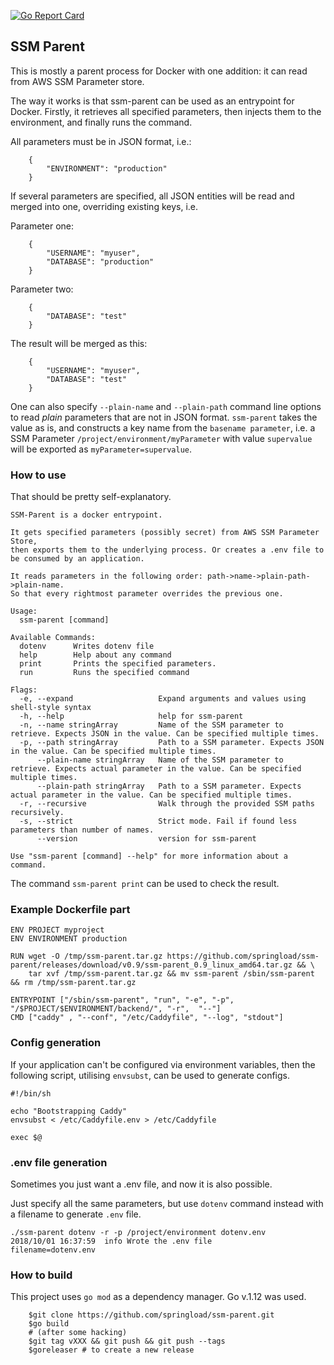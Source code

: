 [![Go Report Card](https://goreportcard.com/badge/github.com/springload/ssm-parent)](https://goreportcard.com/report/github.com/springload/ssm-parent)

SSM Parent
----------

This is mostly a parent process for Docker with one addition: it can read from AWS SSM Parameter store.

The way it works is that ssm-parent can be used as an entrypoint for Docker. Firstly, it retrieves all specified parameters, then injects them to the environment,
and finally runs the command.

All parameters must be in JSON format, i.e.:

```
    {
        "ENVIRONMENT": "production"
    }
```

If several parameters are specified, all JSON entities will be read and merged into one, overriding existing keys, i.e.

Parameter one:
```
    {
        "USERNAME": "myuser",
        "DATABASE": "production"
    }
```

Parameter two:
```
    {
        "DATABASE": "test"
    }
```

The result will be merged as this:
```
    {
        "USERNAME": "myuser",
        "DATABASE": "test"
    }
```

One can also specify `--plain-name` and `--plain-path` command line options to read _plain_ parameters that are not in JSON format.
`ssm-parent` takes the value as is, and constructs a key name from the `basename parameter`,
 i.e. a SSM Parameter `/project/environment/myParameter` with value `supervalue` will be exported as `myParameter=supervalue`.

### How to use


That should be pretty self-explanatory.

```
SSM-Parent is a docker entrypoint.

It gets specified parameters (possibly secret) from AWS SSM Parameter Store,
then exports them to the underlying process. Or creates a .env file to be consumed by an application.

It reads parameters in the following order: path->name->plain-path->plain-name.
So that every rightmost parameter overrides the previous one.

Usage:
  ssm-parent [command]

Available Commands:
  dotenv      Writes dotenv file
  help        Help about any command
  print       Prints the specified parameters.
  run         Runs the specified command

Flags:
  -e, --expand                   Expand arguments and values using shell-style syntax
  -h, --help                     help for ssm-parent
  -n, --name stringArray         Name of the SSM parameter to retrieve. Expects JSON in the value. Can be specified multiple times.
  -p, --path stringArray         Path to a SSM parameter. Expects JSON in the value. Can be specified multiple times.
      --plain-name stringArray   Name of the SSM parameter to retrieve. Expects actual parameter in the value. Can be specified multiple times.
      --plain-path stringArray   Path to a SSM parameter. Expects actual parameter in the value. Can be specified multiple times.
  -r, --recursive                Walk through the provided SSM paths recursively.
  -s, --strict                   Strict mode. Fail if found less parameters than number of names.
      --version                  version for ssm-parent

Use "ssm-parent [command] --help" for more information about a command.
```

The command `ssm-parent print` can be used to check the result.

### Example Dockerfile part

```
ENV PROJECT myproject
ENV ENVIRONMENT production

RUN wget -O /tmp/ssm-parent.tar.gz https://github.com/springload/ssm-parent/releases/download/v0.9/ssm-parent_0.9_linux_amd64.tar.gz && \
    tar xvf /tmp/ssm-parent.tar.gz && mv ssm-parent /sbin/ssm-parent && rm /tmp/ssm-parent.tar.gz

ENTRYPOINT ["/sbin/ssm-parent", "run", "-e", "-p", "/$PROJECT/$ENVIRONMENT/backend/", "-r",  "--"]
CMD ["caddy" , "--conf", "/etc/Caddyfile", "--log", "stdout"]
```

### Config generation

If your application can't be configured via environment variables, then the following script, utilising `envsubst`, can be used to generate configs.
```
#!/bin/sh

echo "Bootstrapping Caddy"
envsubst < /etc/Caddyfile.env > /etc/Caddyfile

exec $@
```

### .env file generation

Sometimes you just want a .env file, and now it is also possible.

Just specify all the same parameters, but use `dotenv` command instead with a filename to generate `.env` file.
```
./ssm-parent dotenv -r -p /project/environment dotenv.env
2018/10/01 16:37:59  info Wrote the .env file       filename=dotenv.env
```

### How to build

This project uses `go mod` as a dependency manager. Go v.1.12 was used.

```
    $git clone https://github.com/springload/ssm-parent.git
    $go build
    # (after some hacking)
    $git tag vXXX && git push && git push --tags
    $goreleaser # to create a new release
```
